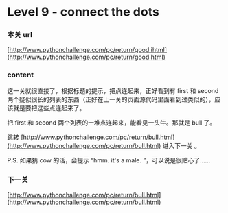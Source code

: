 # Level 9 - connect the dots


### 本关 url

[http://www.pythonchallenge.com/pc/return/good.ihtml](http://www.pythonchallenge.com/pc/return/good.html)


### content

这一关就很直接了，根据标题的提示，把点连起来，正好看到有 first 和 second 两个疑似很长的列表的东西（正好在上一关的页面源代码里面看到过类似的），应该就是要把这些点连起来了。

把 first 和 second 两个列表的一堆点连起来，能看见一头牛。那就是 bull 了。

跳转 [http://www.pythonchallenge.com/pc/return/bull.html](http://www.pythonchallenge.com/pc/return/bull.html) 进入下一关 。

P.S. 如果猜 cow 的话，会提示 “hmm. it's a male. ”，可以说是很贴心了……


### 下一关

[http://www.pythonchallenge.com/pc/return/bull.html](http://www.pythonchallenge.com/pc/return/bull.html)
